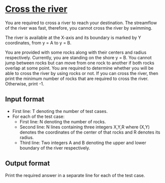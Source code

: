 # [Cross the river][link]

You are required to cross a river to reach your destination. The streamflow of the river was fast, therefore, you cannot cross the river by swimming.

The river is available at the X-axis and its boundary is marked by Y coordinates, from y = A to y = B.

You are provided with some rocks along with their centers and radius respectively. Currently, you are standing on the shore y = B. You cannot jump between rocks but can move from one rock to another if both rocks overlap at some point. You are required to determine whether you will be able to cross the river by using rocks or not. If you can cross the river, then print the minimum number of rocks that are required to cross the river. Otherwise, print -1.

## Input format

- First line: T denoting the number of test cases.
- For each of the test case:
  - First line: N denoting the number of rocks.
  - Second line: N lines containing three integers X,Y,R where (X,Y) denotes the coordinates of the center of that rocks and R denotes its radius.
  - Third line: Two integers A and B denoting the upper and lower boundary of the river respectively.

## Output format

Print the required answer in a separate line for each of the test case.

[link]: https://www.hackerearth.com/practice/algorithms/graphs/shortest-path-algorithms/practice-problems/algorithm/cross-the-river-052be366/
